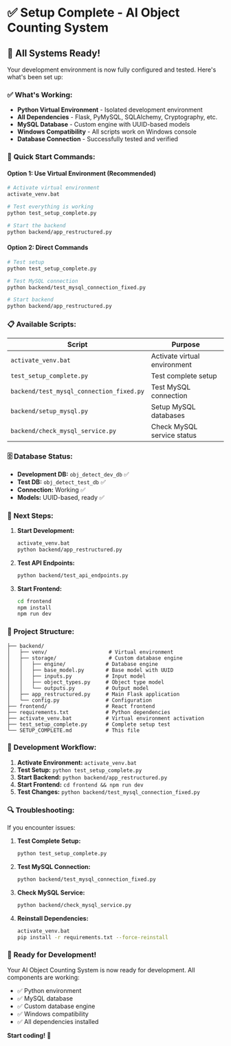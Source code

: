 # ✅ Setup Complete - AI Object Counting System

## 🎉 **All Systems Ready!**

Your development environment is now fully configured and tested. Here's what's been set up:

### ✅ **What's Working:**
- **Python Virtual Environment** - Isolated development environment
- **All Dependencies** - Flask, PyMySQL, SQLAlchemy, Cryptography, etc.
- **MySQL Database** - Custom engine with UUID-based models
- **Windows Compatibility** - All scripts work on Windows console
- **Database Connection** - Successfully tested and verified

### 🚀 **Quick Start Commands:**

#### **Option 1: Use Virtual Environment (Recommended)**
```bash
# Activate virtual environment
activate_venv.bat

# Test everything is working
python test_setup_complete.py

# Start the backend
python backend/app_restructured.py
```

#### **Option 2: Direct Commands**
```bash
# Test setup
python test_setup_complete.py

# Test MySQL connection
python backend/test_mysql_connection_fixed.py

# Start backend
python backend/app_restructured.py
```

### 📋 **Available Scripts:**

| Script | Purpose |
|--------|---------|
| `activate_venv.bat` | Activate virtual environment |
| `test_setup_complete.py` | Test complete setup |
| `backend/test_mysql_connection_fixed.py` | Test MySQL connection |
| `backend/setup_mysql.py` | Setup MySQL databases |
| `backend/check_mysql_service.py` | Check MySQL service status |

### 🗄️ **Database Status:**
- **Development DB:** `obj_detect_dev_db` ✅
- **Test DB:** `obj_detect_test_db` ✅
- **Connection:** Working ✅
- **Models:** UUID-based, ready ✅

### 🔧 **Next Steps:**

1. **Start Development:**
   ```bash
   activate_venv.bat
   python backend/app_restructured.py
   ```

2. **Test API Endpoints:**
   ```bash
   python backend/test_api_endpoints.py
   ```

3. **Start Frontend:**
   ```bash
   cd frontend
   npm install
   npm run dev
   ```

### 📁 **Project Structure:**
```
├── backend/
│   ├── venv/                    # Virtual environment
│   ├── storage/                 # Custom database engine
│   │   ├── engine/             # Database engine
│   │   ├── base_model.py       # Base model with UUID
│   │   ├── inputs.py           # Input model
│   │   ├── object_types.py     # Object type model
│   │   └── outputs.py          # Output model
│   ├── app_restructured.py     # Main Flask application
│   └── config.py               # Configuration
├── frontend/                   # React frontend
├── requirements.txt            # Python dependencies
├── activate_venv.bat           # Virtual environment activation
├── test_setup_complete.py      # Complete setup test
└── SETUP_COMPLETE.md           # This file
```

### 🎯 **Development Workflow:**

1. **Activate Environment:** `activate_venv.bat`
2. **Test Setup:** `python test_setup_complete.py`
3. **Start Backend:** `python backend/app_restructured.py`
4. **Start Frontend:** `cd frontend && npm run dev`
5. **Test Changes:** `python backend/test_mysql_connection_fixed.py`

### 🔍 **Troubleshooting:**

If you encounter issues:

1. **Test Complete Setup:**
   ```bash
   python test_setup_complete.py
   ```

2. **Test MySQL Connection:**
   ```bash
   python backend/test_mysql_connection_fixed.py
   ```

3. **Check MySQL Service:**
   ```bash
   python backend/check_mysql_service.py
   ```

4. **Reinstall Dependencies:**
   ```bash
   activate_venv.bat
   pip install -r requirements.txt --force-reinstall
   ```

### 🎉 **Ready for Development!**

Your AI Object Counting System is now ready for development. All components are working:
- ✅ Python environment
- ✅ MySQL database
- ✅ Custom database engine
- ✅ Windows compatibility
- ✅ All dependencies installed

**Start coding!** 🚀


